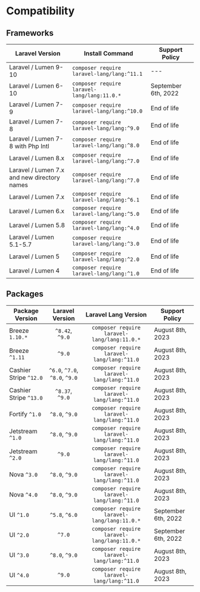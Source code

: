 # Compatibility

## Frameworks

| Laravel Version                             | Install Command                             | Support Policy      |
|---------------------------------------------|---------------------------------------------|---------------------|
| Laravel / Lumen 9-10                        | `composer require laravel-lang/lang:^11.1`  | ---                 |
| Laravel / Lumen 6-10                        | `composer require laravel-lang/lang:11.0.*` | September 6th, 2022 |
| Laravel / Lumen 7-9                         | `composer require laravel-lang/lang:^10.0`  | End of life         |
| Laravel / Lumen 7-8                         | `composer require laravel-lang/lang:^9.0`   | End of life         |
| Laravel / Lumen 7-8 with Php Intl           | `composer require laravel-lang/lang:^8.0`   | End of life         |
| Laravel / Lumen 8.x                         | `composer require laravel-lang/lang:^7.0`   | End of life         |
| Laravel / Lumen 7.x and new directory names | `composer require laravel-lang/lang:^7.0`   | End of life         |
| Laravel / Lumen 7.x                         | `composer require laravel-lang/lang:^6.1`   | End of life         |
| Laravel / Lumen 6.x                         | `composer require laravel-lang/lang:^5.0`   | End of life         |
| Laravel / Lumen 5.8                         | `composer require laravel-lang/lang:^4.0`   | End of life         |
| Laravel / Lumen 5.1-5.7                     | `composer require laravel-lang/lang:^3.0`   | End of life         |
| Laravel / Lumen 5                           | `composer require laravel-lang/lang:^2.0`   | End of life         |
| Laravel / Lumen 4                           | `composer require laravel-lang/lang:^1.0`   | End of life         |

## Packages

| Package Version        |        Laravel Version         |            Laravel Lang Version             | Support Policy      |
|------------------------|:------------------------------:|:-------------------------------------------:|---------------------|
| Breeze `1.10.*`        |        `^8.42`, `^9.0`         | `composer require laravel-lang/lang:11.0.*` | August 8th, 2023    |
| Breeze `^1.11`         |             `^9.0`             | `composer require laravel-lang/lang:^11.0`  | August 8th, 2023    |
| Cashier Stripe `^12.0` | `^6.0`, `^7.0`, `^8.0`, `^9.0` | `composer require laravel-lang/lang:^11.0`  | August 8th, 2023    |
| Cashier Stripe `^13.0` |        `^8.37`, `^9.0`         | `composer require laravel-lang/lang:^11.0`  | August 8th, 2023    |
| Fortify `^1.0`         |         `^8.0`, `^9.0`         | `composer require laravel-lang/lang:^11.0`  | August 8th, 2023    |
| Jetstream `^1.0`       |         `^8.0`, `^9.0`         | `composer require laravel-lang/lang:^11.0`  | August 8th, 2023    |
| Jetstream `^2.0`       |             `^9.0`             | `composer require laravel-lang/lang:^11.0`  | August 8th, 2023    |
| Nova `^3.0`            |         `^8.0`, `^9.0`         | `composer require laravel-lang/lang:^11.0`  | August 8th, 2023    |
| Nova `^4.0`            |         `^8.0`, `^9.0`         | `composer require laravel-lang/lang:^11.0`  | August 8th, 2023    |
| UI `^1.0`              |         `^5.8`, `^6.0`         | `composer require laravel-lang/lang:11.0.*` | September 6th, 2022 |
| UI `^2.0`              |             `^7.0`             | `composer require laravel-lang/lang:11.0.*` | September 6th, 2022 |
| UI `^3.0`              |         `^8.0`, `^9.0`         | `composer require laravel-lang/lang:^11.0`  | August 8th, 2023    |
| UI `^4.0`              |             `^9.0`             | `composer require laravel-lang/lang:^11.0`  | August 8th, 2023    |

